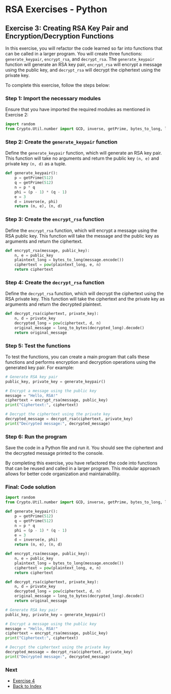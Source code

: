 # RSA Exercises - Python

## Exercise 3: Creating RSA Key Pair and Encryption/Decryption Functions

In this exercise, you will refactor the code learned so far into functions that can be
called in a larger program. You will create three functions: `generate_keypair`,
`encrypt_rsa`, and `decrypt_rsa`. The `generate_keypair` function will generate an RSA
key pair, `encrypt_rsa` will encrypt a message using the public key, and `decrypt_rsa`
will decrypt the ciphertext using the private key.

To complete this exercise, follow the steps below:

### Step 1: Import the necessary modules

Ensure that you have imported the required modules as mentioned in Exercise 2:

```python
import random
from Crypto.Util.number import GCD, inverse, getPrime, bytes_to_long, long_to_bytes
```

### Step 2: Create the `generate_keypair` function

Define the `generate_keypair` function, which will generate an RSA key pair. This function
will take no arguments and return the public key `(n, e)` and private key `(n, d)` as a tuple.

```python
def generate_keypair():
    p = getPrime(512)
    q = getPrime(512)
    n = p * q
    phi = (p - 1) * (q - 1)
    e = 3
    d = inverse(e, phi)
    return (n, e), (n, d)
```

### Step 3: Create the `encrypt_rsa` function

Define the `encrypt_rsa` function, which will encrypt a message using the RSA public key. This
function will take the message and the public key as arguments and return the ciphertext.

```python
def encrypt_rsa(message, public_key):
    n, e = public_key
    plaintext_long = bytes_to_long(message.encode())
    ciphertext = pow(plaintext_long, e, n)
    return ciphertext
```

### Step 4: Create the `decrypt_rsa` function

Define the `decrypt_rsa` function, which will decrypt the ciphertext using the RSA private key.
This function will take the ciphertext and the private key as arguments and return the decrypted
plaintext.

```python
def decrypt_rsa(ciphertext, private_key):
    n, d = private_key
    decrypted_long = pow(ciphertext, d, n)
    original_message = long_to_bytes(decrypted_long).decode()
    return original_message
```

### Step 5: Test the functions

To test the functions, you can create a main program that calls these functions and performs
encryption and decryption operations using the generated key pair. For example:

```python
# Generate RSA key pair
public_key, private_key = generate_keypair()

# Encrypt a message using the public key
message = "Hello, RSA!"
ciphertext = encrypt_rsa(message, public_key)
print("Ciphertext:", ciphertext)

# Decrypt the ciphertext using the private key
decrypted_message = decrypt_rsa(ciphertext, private_key)
print("Decrypted message:", decrypted_message)
```

### Step 6: Run the program

Save the code in a Python file and run it. You should see the ciphertext and the
decrypted message printed to the console.

By completing this exercise, you have refactored the code into functions that can be 
reused and called in a larger program. This modular approach allows for better code
organization and maintainability.

### Final: Code solution

```python
import random
from Crypto.Util.number import GCD, inverse, getPrime, bytes_to_long, long_to_bytes

def generate_keypair():
    p = getPrime(512)
    q = getPrime(512)
    n = p * q
    phi = (p - 1) * (q - 1)
    e = 3
    d = inverse(e, phi)
    return (n, e), (n, d)

def encrypt_rsa(message, public_key):
    n, e = public_key
    plaintext_long = bytes_to_long(message.encode())
    ciphertext = pow(plaintext_long, e, n)
    return ciphertext

def decrypt_rsa(ciphertext, private_key):
    n, d = private_key
    decrypted_long = pow(ciphertext, d, n)
    original_message = long_to_bytes(decrypted_long).decode()
    return original_message

# Generate RSA key pair
public_key, private_key = generate_keypair()

# Encrypt a message using the public key
message = "Hello, RSA!"
ciphertext = encrypt_rsa(message, public_key)
print("Ciphertext:", ciphertext)

# Decrypt the ciphertext using the private key
decrypted_message = decrypt_rsa(ciphertext, private_key)
print("Decrypted message:", decrypted_message)
```

### Next

* [Exercise 4](exercise4.md)
* [Back to Index](index.md)